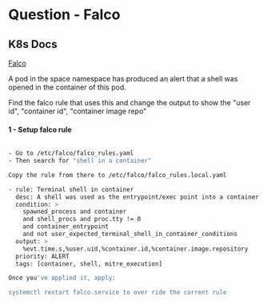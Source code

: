 # Question - Falco
## K8s Docs

[Falco](https://falco.org/docs/)

A pod in the space namespace has produced an alert that a shell was opened in the container of this pod.

Find the falco rule that uses this and change the output to show the "user id", "container id", "container image repo"

#### 1 - Setup falco rule

```sh

- Go to /etc/falco/falco_rules.yaml
- Then search for "shell in a container"

Copy the rule from there to /etc/falco/falco_rules.local.yaml

- rule: Terminal shell in container
  desc: A shell was used as the entrypoint/exec point into a container with an attached terminal.
  condition: >
    spawned_process and container
    and shell_procs and proc.tty != 0
    and container_entrypoint
    and not user_expected_terminal_shell_in_container_conditions
  output: >
    %evt.time.s,%user.uid,%container.id,%container.image.repository
  priority: ALERT
  tags: [container, shell, mitre_execution]

Once you've applied it, apply:

systemctl restart falco.service to over ride the current rule

```